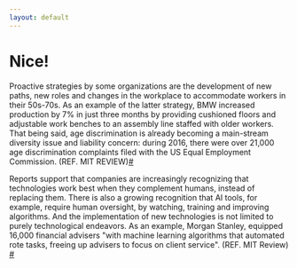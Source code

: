 ```yaml
---
layout: default
---
```


# Nice!

Proactive strategies by some organizations are the development of new paths, new roles and changes in the workplace to accommodate workers in their 50s-70s. As an example of the latter strategy, BMW increased production by 7% in just three months by providing cushioned floors and adjustable work benches to an assembly line staffed with older workers. That being said, age discrimination is already becoming a main-stream diversity issue and liability concern: during 2016, there were over 21,000 age discrimination complaints filed with the US Equal Employment Commission. (REF. MIT REVIEW)[#](https://sararodrig.github.io/workforce-future/references)

Reports support that companies are increasingly recognizing that technologies work best when they complement humans, instead of replacing them. There is also a growing recognition that AI tools, for example, require human oversight, by watching, training and improving algorithms. And the implementation of new technologies is not limited to purely technological endeavors. As an example, Morgan Stanley, equipped 16,000 financial advisers "with machine learning algorithms that automated rote tasks, freeing up advisers to focus on client service". (REF. MIT Review) [#](https://sararodrig.github.io/workforce-future/references)